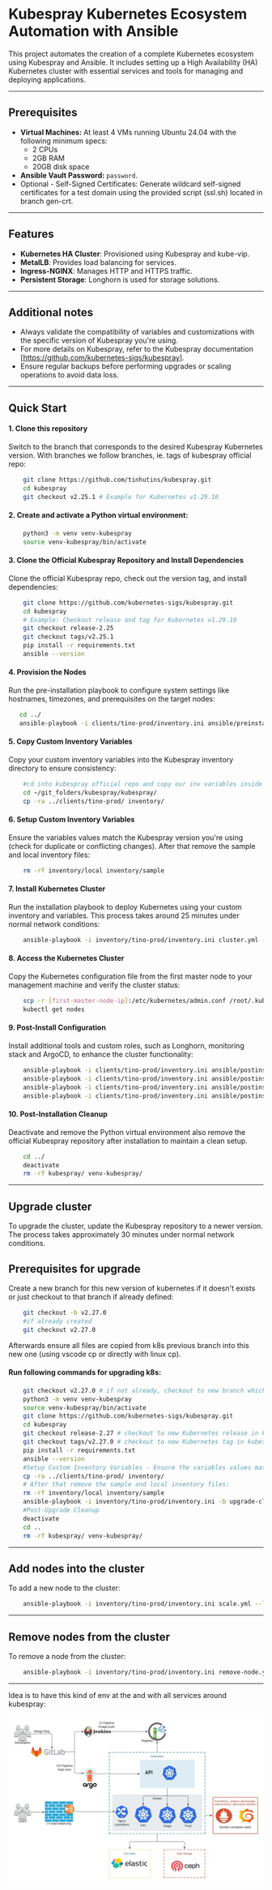 # Kubespray Kubernetes Ecosystem Automation with Ansible

This project automates the creation of a complete Kubernetes ecosystem using Kubespray and Ansible. 
It includes setting up a High Availability (HA) Kubernetes cluster with essential services and tools for managing and deploying applications.

---

## Prerequisites

- **Virtual Machines:** At least 4 VMs running Ubuntu 24.04 with the following minimum specs:
  - 2 CPUs
  - 2GB RAM
  - 20GB disk space
- **Ansible Vault Password:** `password`.
- Optional - Self-Signed Certificates: Generate wildcard self-signed certificates for a test domain using the provided script (ssl.sh) located in branch gen-crt.

---

## Features

- **Kubernetes HA Cluster**: Provisioned using Kubespray and kube-vip.
- **MetalLB**: Provides load balancing for services.
- **Ingress-NGINX**: Manages HTTP and HTTPS traffic.
- **Persistent Storage**: Longhorn is used for storage solutions.

---

## Additional notes 

- Always validate the compatibility of variables and customizations with the specific version of Kubespray you're using.
- For more details on Kubespray, refer to the Kubespray documentation [https://github.com/kubernetes-sigs/kubespray].
- Ensure regular backups before performing upgrades or scaling operations to avoid data loss.

---

## Quick Start
#### 1. Clone this repository 
Switch to the branch that corresponds to the desired Kubespray Kubernetes version. With branches we follow branches, ie. tags of kubespray official repo:
```bash
    git clone https://github.com/tinhutins/kubespray.git
    cd kubespray
    git checkout v2.25.1 # Example for Kubernetes v1.29.10
```

#### 2. Create and activate a Python virtual environment:
```bash
    python3 -m venv venv-kubespray
    source venv-kubespray/bin/activate
```

#### 3. Clone the Official Kubespray Repository and Install Dependencies
Clone the official Kubespray repo, check out the version tag, and install dependencies:
```bash
    git clone https://github.com/kubernetes-sigs/kubespray.git
    cd kubespray
    # Example: Checkout release and tag for Kubernetes v1.29.10
    git checkout release-2.25
    git checkout tags/v2.25.1
    pip install -r requirements.txt
    ansible --version
```

#### 4. Provision the Nodes
Run the pre-installation playbook to configure system settings like hostnames, timezones, and prerequisites on the target nodes:

 ```bash
    cd ../
    ansible-playbook -i clients/tino-prod/inventory.ini ansible/preinstall.yml --tags provision -kK --ask-vault-pass
```

#### 5. Copy Custom Inventory Variables
Copy your custom inventory variables into the Kubespray inventory directory to ensure consistency:

```bash
    #cd into kubespray official repo and copy our inv variables inside their inventory folder
    cd ~/git_folders/kubespray/kubespray/
    cp -ra ../clients/tino-prod/ inventory/
```

#### 6. Setup Custom Inventory Variables
Ensure the variables values match the Kubespray version you're using (check for duplicate or conflicting changes). After that remove the sample and local inventory files:
```bash
    rm -rf inventory/local inventory/sample
```

#### 7. Install Kubernetes Cluster
Run the installation playbook to deploy Kubernetes using your custom inventory and variables. This process takes around 25 minutes under normal network conditions:
```bash
    ansible-playbook -i inventory/tino-prod/inventory.ini cluster.yml --become --become-user=root --ask-vault-pass
```

#### 8. Access the Kubernetes Cluster
Copy the Kubernetes configuration file from the first master node to your management machine and verify the cluster status:

```bash
    scp -r [first-master-node-ip]:/etc/kubernetes/admin.conf /root/.kube/config
    kubectl get nodes
```

#### 9. Post-Install Configuration
Install additional tools and custom roles, such as Longhorn, monitoring stack and ArgoCD, to enhance the cluster functionality:
```bash
    ansible-playbook -i clients/tino-prod/inventory.ini ansible/postinstall.yml --tags k8s_afterchanges --ask-vault-pass
    ansible-playbook -i clients/tino-prod/inventory.ini ansible/postinstall.yml --tags install_longhorn --ask-vault-pass
    ansible-playbook -i clients/tino-prod/inventory.ini ansible/postinstall.yml --tags install_argocd --ask-vault-pass
    ansible-playbook -i clients/tino-prod/inventory.ini ansible/postinstall.yml --tags install_k8s_prometheus_grafana_loki --ask-vault-pass
```

#### 10. Post-Installation Cleanup
Deactivate and remove the Python virtual environment also remove the official Kubespray repository after installation to maintain a clean setup.
```bash
    cd ../
    deactivate
    rm -rf kubespray/ venv-kubespray/
```

---

## Upgrade cluster
To upgrade the cluster, update the Kubespray repository to a newer version. The process takes approximately 30 minutes under normal network conditions.

## Prerequisites for upgrade
Create a new branch for this new version of kubernetes if it doesn't exists or just checkout to that branch if already defined:
```bash
    git checkout -b v2.27.0
    #if already created
    git checkout v2.27.0
```
Afterwards ensure all files are copied from k8s previous branch into this new one (using vscode cp or directly with linux cp).


#### Run following commands for upgrading k8s:

```bash
    git checkout v2.27.0 # if not already, checkout to new branch which has new Kubernetes version in our repo
    python3 -m venv venv-kubespray
    source venv-kubespray/bin/activate
    git clone https://github.com/kubernetes-sigs/kubespray.git
    cd kubespray 
    git checkout release-2.27 # checkout to new Kubernetes release in kubespray repo
    git checkout tags/v2.27.0 # checkout to new Kubernetes tag in kubespray repo
    pip install -r requirements.txt
    ansible --version
    #Setup Custom Inventory Variables - Ensure the variables values match the Kubespray version you're using (check for duplicate or conflicting changes). 
    cp -ra ../clients/tino-prod/ inventory/
    # After that remove the sample and local inventory files:
    rm -rf inventory/local inventory/sample
    ansible-playbook -i inventory/tino-prod/inventory.ini -b upgrade-cluster.yml --ask-vault-pass
    #Post-Upgrade Cleanup
    deactivate
    cd ..
    rm -rf kubespray/ venv-kubespray/
```
---

## Add nodes into the cluster
To add a new node to the cluster:
```bash
    ansible-playbook -i inventory/tino-prod/inventory.ini scale.yml --limit="k8s-worker-2"  --ask-vault-pass
```

---

## Remove nodes from the cluster
To remove a node from the cluster:
```bash
    ansible-playbook -i inventory/tino-prod/inventory.ini remove-node.yml -e node="k8s-worker-2" --ask-vault-pass
```

---

Idea is to have this kind of env at the and with all services around kubespray:

![alt text](./tino-external-iac.jpeg?raw=true "Tino - Kubernetes Enviroment")

